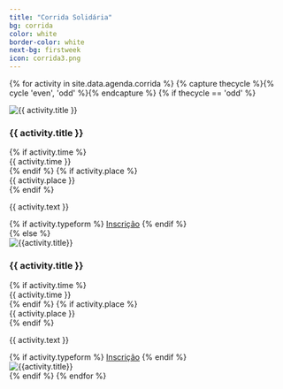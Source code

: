 ```yaml
---
title: "Corrida Solidária"
bg: corrida
color: white
border-color: white
next-bg: firstweek
icon: corrida3.png
---
```


{% for activity in site.data.agenda.corrida %}
  {% capture thecycle %}{% cycle 'even', 'odd' %}{% endcapture %}
  {% if thecycle == 'odd' %}
  <div class="activity">
    <div class="row activity-info-wrapper valign-wrapper">
      <div class="col m3 logo-img valign">
        <img  src="img/{{ activity.logo-image }}" alt="{{ activity.title }}">
      </div>
      <div class="col m9 activity-info">
        <h3 class="activity-title"> {{ activity.title }} </h3>
        {% if activity.time %}
        <div class="col s12 activity-time">
          <i class="fa fa-clock-o"></i> <span> {{ activity.time }} </span>
        </div>
        {% endif %}
        {% if activity.place %}
        <div class="col s12 activity-place">
          <i class="fa fa-map-marker"></i> <span> {{ activity.place }} </span>
        </div>
        {% endif %}
        <p class="col m12 activity-desc"> {{ activity.text }} </p>
        {% if activity.typeform %}
        <a class="waves-effect waves-light btn bg-{{ page.border-color }}" href="{{ activity.typeform }}" target="blank">Inscrição</a>
        {% endif %}
      </div>
    </div>
  </div>
  {% else %}
  <div class="activity">
    <div class="row activity-info-wrapper valign-wrapper">
      <div class="col m3 logo-img valign img-mobile">
        <img src="img/{{activity.logo-image}}" alt="{{activity.title}}">
      </div>
      <div class="col m9 activity-info">
        <h3 class="activity-title"> {{ activity.title }} </h3>
        {% if activity.time %}
        <div class="col s12 activity-time">
          <i class="fa fa-clock-o"></i> <span> {{ activity.time }} </span>
        </div>
        {% endif %}
        {% if activity.place %}
        <div class="col s12 activity-place">
          <i class="fa fa-map-marker"></i> <span> {{ activity.place }} </span>
        </div>
        {% endif %}
        <p class="col m12 activity-desc"> {{ activity.text }} </p>
        {% if activity.typeform %}
        <a class="waves-effect waves-light btn bg-{{ page.border-color }}" href="{{ activity.typeform }}" target="blank">Inscrição</a>
        {% endif %}
      </div>
      <div class="col m3 logo-img valign img-desktop">
        <img src="img/{{activity.logo-image}}" alt="{{activity.title}}">
      </div>
    </div>
  </div>
  {% endif %}
{% endfor %}
